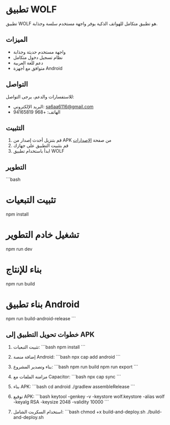 # تطبيق WOLF

تطبيق WOLF هو تطبيق متكامل للهواتف الذكية يوفر واجهة مستخدم سلسة وجذابة.

## الميزات

- واجهة مستخدم حديثة وجذابة
- نظام تسجيل دخول متكامل
- دعم للغة العربية
- متوافق مع أجهزة Android

## التواصل

للاستفسارات والدعم، يرجى التواصل:

- البريد الإلكتروني: sa6aa6116@gmail.com
- الهاتف: +968 94165819

## التثبيت

1. قم بتنزيل أحدث إصدار من APK من صفحة [الإصدارات](https://github.com/yourusername/wolf-app/releases)
2. قم بتثبيت التطبيق على جهازك
3. ابدأ باستخدام تطبيق WOLF

## التطوير

\`\`\`bash
# تثبيت التبعيات
npm install

# تشغيل خادم التطوير
npm run dev

# بناء للإنتاج
npm run build

# بناء تطبيق Android
npm run build-android-release
\`\`\`

## خطوات تحويل التطبيق إلى APK

1. تثبيت التبعيات:
   \`\`\`bash
   npm install
   \`\`\`

2. إضافة منصة Android:
   \`\`\`bash
   npx cap add android
   \`\`\`

3. بناء وتصدير المشروع:
   \`\`\`bash
   npm run build
   npm run export
   \`\`\`

4. مزامنة الملفات مع Capacitor:
   \`\`\`bash
   npx cap sync
   \`\`\`

5. بناء APK:
   \`\`\`bash
   cd android
   ./gradlew assembleRelease
   \`\`\`

6. توقيع APK:
   \`\`\`bash
   keytool -genkey -v -keystore wolf.keystore -alias wolf -keyalg RSA -keysize 2048 -validity 10000
   \`\`\`

7. استخدام السكربت الشامل:
   \`\`\`bash
   chmod +x build-and-deploy.sh
   ./build-and-deploy.sh
